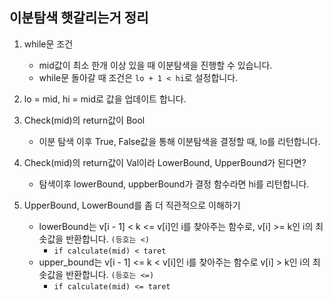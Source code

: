 
## 이분탐색 햇갈리는거 정리

1. while문 조건
   - mid값이 최소 한개 이상 있을 때 이분탐색을 진행할 수 있습니다.
   - while문 돌아갈 때 조건은 `lo + 1 < hi`로 설정합니다.

2. lo = mid, hi = mid로 값을 업데이트 합니다.

3. Check(mid)의 return값이 Bool
   - 이분 탐색 이후 True, False값을 통해 이분탐색을 결정할 때, lo를 리턴합니다. 

4. Check(mid)의 return값이 Val이라 LowerBound, UpperBound가 된다면?
   - 탐색이후 lowerBound, uppberBound가 결정 함수라면 hi를 리턴합니다. 

5. UpperBound, LowerBound를 좀 더 직관적으로 이해하기
   - lowerBound는 v[i - 1] < k <= v[i]인 i를 찾아주는 함수로, v[i] >= k인 i의 최솟값을 반환합니다. `(등호는 <)`
     - `if calculate(mid) < taret` 
   - upper_bound는 v[i - 1] <= k < v[i]인 i를 찾아주는 함수로 v[i] > k인 i의 최솟값을 반환합니다. `(등호는 <=)`
     - `if calculate(mid) <= taret`